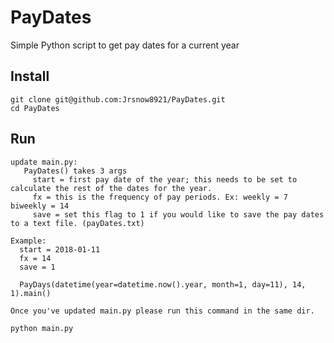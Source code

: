 # PayDates
Simple Python script to get pay dates for a current year 


## Install
    git clone git@github.com:Jrsnow8921/PayDates.git
    cd PayDates
    
## Run 
    update main.py:
       PayDates() takes 3 args 
         start = first pay date of the year; this needs to be set to calculate the rest of the dates for the year.
         fx = this is the frequency of pay periods. Ex: weekly = 7 biweekly = 14
         save = set this flag to 1 if you would like to save the pay dates to a text file. (payDates.txt)
    
    Example:
      start = 2018-01-11
      fx = 14 
      save = 1
      
      PayDays(datetime(year=datetime.now().year, month=1, day=11), 14, 1).main()
      
    Once you've updated main.py please run this command in the same dir.
    
    python main.py
  
